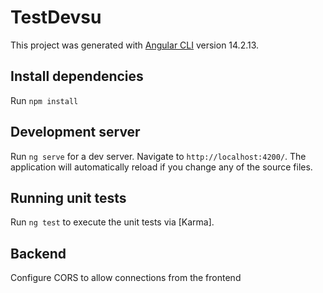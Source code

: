 # TestDevsu

This project was generated with [Angular CLI](https://github.com/angular/angular-cli) version 14.2.13.

## Install dependencies

Run `npm install`

## Development server

Run `ng serve` for a dev server. Navigate to `http://localhost:4200/`. The application will automatically reload if you change any of the source files.

## Running unit tests

Run `ng test` to execute the unit tests via [Karma].

## Backend
Configure CORS to allow connections from the frontend


